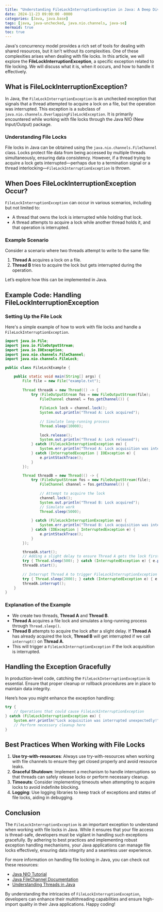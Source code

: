 ```yaml
---
title: "Understanding FileLockInterruptionException in Java: A Deep Dive"
date: 2024-11-23 09:00:00 -0000
categories: [Java, java.base]
tags: [java, java-unchecked, java.nio.channels, java-se]
mermaid: true
toc: true
---
```



Java's concurrency model provides a rich set of tools for dealing with shared resources, but it isn’t without its complexities. One of these complexities arises when dealing with file locks. In this article, we will explore the **FileLockInterruptionException**, a specific exception related to file locking. We will discuss what it is, when it occurs, and how to handle it effectively.

## What is FileLockInterruptionException?

In Java, the `FileLockInterruptionException` is an unchecked exception that signals that a thread attempted to acquire a lock on a file, but the operation was interrupted. This exception is a subclass of `java.nio.channels.OverlappingFileLockException`. It is primarily encountered while working with file locks through the Java NIO (New Input/Output) package.

### Understanding File Locks

File locks in Java can be obtained using the `java.nio.channels.FileChannel` class. Locks protect file data from being accessed by multiple threads simultaneously, ensuring data consistency. However, if a thread trying to acquire a lock gets interrupted—perhaps due to a termination signal or a thread interlocking—`FileLockInterruptionException` is thrown.

## When Does FileLockInterruptionException Occur?

`FileLockInterruptionException` can occur in various scenarios, including but not limited to:
- A thread that owns the lock is interrupted while holding that lock.
- A thread attempts to acquire a lock while another thread holds it, and that operation is interrupted.

### Example Scenario

Consider a scenario where two threads attempt to write to the same file:

1. **Thread A** acquires a lock on a file.
2. **Thread B** tries to acquire the lock but gets interrupted during the operation.

Let’s explore how this can be implemented in Java.

## Example Code: Handling FileLockInterruptionException

### Setting Up the File Lock

Here's a simple example of how to work with file locks and handle a `FileLockInterruptionException`.

```java
import java.io.File;
import java.io.FileOutputStream;
import java.io.IOException;
import java.nio.channels.FileChannel;
import java.nio.channels.FileLock;

public class FileLockExample {

    public static void main(String[] args) {
        File file = new File("example.txt");
        
        Thread threadA = new Thread(() -> {
            try (FileOutputStream fos = new FileOutputStream(file);
                FileChannel channel = fos.getChannel()) {
                
                FileLock lock = channel.lock();
                System.out.println("Thread A: Lock acquired");
                
                // Simulate long-running process
                Thread.sleep(10000);
                
                lock.release();
                System.out.println("Thread A: Lock released");
            } catch (FileLockInterruptionException ex) {
                System.err.println("Thread A: Lock acquisition was interrupted!");
            } catch (InterruptedException | IOException e) {
                e.printStackTrace();
            }
        });

        Thread threadB = new Thread(() -> {
            try (FileOutputStream fos = new FileOutputStream(file);
                FileChannel channel = fos.getChannel()) {
                
                // Attempt to acquire the lock
                channel.lock();
                System.out.println("Thread B: Lock acquired");
                // Simulate work
                Thread.sleep(5000);
                
            } catch (FileLockInterruptionException ex) {
                System.err.println("Thread B: Lock acquisition was interrupted!");
            } catch (IOException | InterruptedException e) {
                e.printStackTrace();
            }
        });

        threadA.start();
        // Adding a slight delay to ensure Thread A gets the lock first
        try { Thread.sleep(500); } catch (InterruptedException e) { e.printStackTrace(); }
        threadB.start();
        
        // Interrupt Thread A to trigger FileLockInterruptionException
        try { Thread.sleep(2000); } catch (InterruptedException e) { e.printStackTrace(); }
        threadA.interrupt();
    }
}
```

### Explanation of the Example

- We create two threads, **Thread A** and **Thread B**. 
- **Thread A** acquires a file lock and simulates a long-running process through `Thread.sleep()`.
- **Thread B** attempts to acquire the lock after a slight delay. If **Thread A** has already acquired the lock, **Thread B** will get interrupted if we call `interrupt()` on **Thread A**.
- This will trigger a `FileLockInterruptionException` if the lock acquisition is interrupted.

## Handling the Exception Gracefully

In production-level code, catching the `FileLockInterruptionException` is essential. Ensure that proper cleanup or rollback procedures are in place to maintain data integrity.

Here’s how you might enhance the exception handling:

```java
try {
    // Operations that could cause FileLockInterruptionException
} catch (FileLockInterruptionException ex) {
    System.err.println("Lock acquisition was interrupted unexpectedly!");
    // Perform necessary cleanup here
}
```

## Best Practices When Working with File Locks

1. **Use try-with-resources**: Always use try-with-resources when working with file channels to ensure they get closed properly and avoid resource leaks.
2. **Graceful Shutdown**: Implement a mechanism to handle interruptions so that threads can safely release locks or perform necessary cleanup.
3. **Timeouts**: Consider implementing timeouts when attempting to acquire locks to avoid indefinite blocking.
4. **Logging**: Use logging libraries to keep track of exceptions and states of file locks, aiding in debugging.

## Conclusion

The `FileLockInterruptionException` is an important exception to understand when working with file locks in Java. While it ensures that your file access is thread-safe, developers must be vigilant in handling such exceptions gracefully. By adhering to best practices and implementing robust exception handling mechanisms, your Java applications can manage file locks effectively, ensuring data integrity and a seamless user experience.

For more information on handling file locking in Java, you can check out these resources:

- [Java NIO Tutorial](https://docs.oracle.com/javase/tutorial/nio/index.html)
- [Java FileChannel Documentation](https://docs.oracle.com/javase/8/docs/api/java/nio/channels/FileChannel.html)
- [Understanding Threads in Java](https://docs.oracle.com/javase/tutorial/essential/concurrency/index.html)

By understanding the intricacies of `FileLockInterruptionException`, developers can enhance their multithreading capabilities and ensure high-import quality in their Java applications. Happy coding!